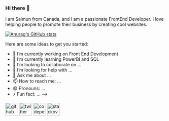 ### Hi there 👋

I am  Saimun from Canada, and I am  a passionate FrontEnd Developer. I love helping people to promote their business by creating cool websites.

[![Anurag's GitHub stats](https://github-readme-stats.vercel.app/api?username=Saimun4u)](https://github.com/anuraghazra/github-readme-stats)


Here are some ideas to get you started:

- 🔭 I’m currently working on Front End Development
- 🌱 I’m currently learning PowerBI and SQL
- 👯 I’m looking to collaborate on ...
- 🤔 I’m looking for help with ...
- 💬 Ask me about ...
- 📫 How to reach me: ...
- 😄 Pronouns: ...
- ⚡ Fun fact: ...
-->

[<img src='https://cdn.jsdelivr.net/npm/simple-icons@3.0.1/icons/github.svg' alt='github' height='40'>](https://github.com/Saimun4u)  [<img src='https://cdn.jsdelivr.net/npm/simple-icons@3.0.1/icons/twitter.svg' alt='twitter' height='40'>](https://twitter.com/SaimunHassan2)  [<img src='https://cdn.jsdelivr.net/npm/simple-icons@3.0.1/icons/codepen.svg' alt='codepen' height='40'>](https://codepen.io/https://codepen.io/Saimun4u)  [<img src='https://cdn.jsdelivr.net/npm/simple-icons@3.0.1/icons/stackoverflow.svg' alt='stackoverflow' height='40'>](https://stackoverflow.com/users/https://stackexchange.com/users/15041884/saimun)  


